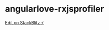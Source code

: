 # angularlove-rxjsprofiler

[Edit on StackBlitz ⚡️](https://stackblitz.com/edit/angularlove-rxjsprofiler)